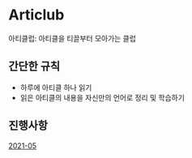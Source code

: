# Articlub

아티클럽: 아티클을 티끌부터 모아가는 클럽

## 간단한 규칙

- 하루에 아티클 하나 읽기
- 읽은 아티클의 내용을 자신만의 언어로 정리 및 학습하기

## 진행사항

[2021-05](https://github.com/adelakim5/Articlub/tree/main/2021/05)
